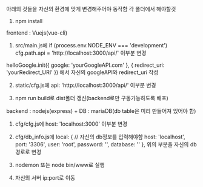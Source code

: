 아래의 것들을 자신의 환경에 맞게 변경해주어야 동작함 
각 폴더에서 해야할것
1. npm install

frontend : Vuejs(vue-cli)
1. src/main.js에 
if (process.env.NODE_ENV === 'development') cfg.path.api = 'http://localhost:3000/api/' 이부분 변경

helloGoogle.init({
  google: 'yourGoogleAPI.com'
}, {
  redirect_uri: 'yourRedirect_URI'
})
에서 자신의 googleAPI와 redirect_uri 작성

2. static/cfg.js에 
api: 'http://localhost:3000/api/' 이부분 변경

3. npm run build로 dist폴더 갱신(backend로만 구동가능하도록 배포)


backend : nodejs(express)   +    DB : mariaDB(db table은 미리 만들어져 있어야 함)
1. cfg/cfg.js에
host: 'localhost:3000' 이부분 변경

2. cfg/db_info.js에
local: { // 자신의 db정보를 입력해야함
      host: 'localhost',
      port: '3306',
      user: 'root',
      password: '',
      database: ''
    },
위의 부분을 자신의 db경로로 변경

3. nodemon 또는 node bin/www로 실행

4. 자신의 서버 ip:port로 이동